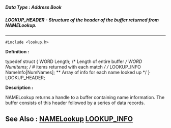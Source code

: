 ##### Data Type : Address Book
##### LOOKUP_HEADER - Structure of the header of the buffer returned from NAMELookup.
---
```
#include <lookup.h>
```

**Definition :**

typedef struct {
   WORD        Length;     /* Length of entire buffer */
   WORD        NumItems;   /* # items returned with each match */
/* LOOKUP_INFO NameInfo[NumNames]; ** Array of info for each name
                                      looked up */
} LOOKUP_HEADER;

**Description :**

NAMELookup returns a handle to a buffer containing name information. The buffer consists of this header followed by a series of data records.


**See Also :**
[NAMELookup](/domino-c-api-docs/reference/Func/NAMELookup)
[LOOKUP_INFO](/domino-c-api-docs/reference/Data/LOOKUP_INFO)
---
